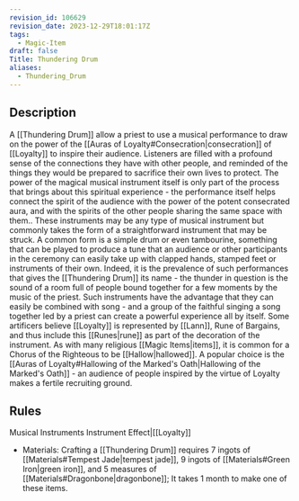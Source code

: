 ```yaml
---
revision_id: 106629
revision_date: 2023-12-29T18:01:17Z
tags:
  - Magic-Item
draft: false
Title: Thundering Drum
aliases:
  - Thundering_Drum
---
```

## Description
A [[Thundering Drum]] allow a priest to use a musical performance to draw on the power of the [[Auras of Loyalty#Consecration|consecration]] of [[Loyalty]] to inspire their audience. Listeners are filled with a profound sense of the connections they have with other people, and reminded of the things they would be prepared to sacrifice their own lives to protect. The power of the magical musical instrument itself is only part of the process that brings about this spiritual experience - the performance itself helps connect the spirit of the audience with the power of the potent consecrated aura, and with the spirits of the other people sharing the same space with them.. 
These instruments may be any type of musical instrument but commonly takes the form of a straightforward instrument that may be struck. A common form is a simple drum or even tambourine, something that can be played to produce a tune that an audience or other participants in the ceremony can easily take up with clapped hands, stamped feet or instruments of their own. Indeed, it is the prevalence of such performances that gives the [[Thundering Drum]] its name - the thunder in question is the sound of a room full of people bound together for a few moments by the music of the priest. Such instruments have the advantage that they can easily be combined with song - and a group of the faithful singing a song together led by a priest can create a powerful experience all by itself.
Some artificers believe [[Loyalty]] is represented by [[Lann]], Rune of Bargains, and thus include this [[Runes|rune]] as part of the decoration of the instrument. As with many religious [[Magic Items|items]], it is common for a Chorus of the Righteous to be [[Hallow|hallowed]]. A popular choice is the [[Auras of Loyalty#Hallowing of the Marked's Oath|Hallowing of the Marked's Oath]] - an audience of people inspired by the virtue of Loyalty makes a fertile recruiting ground.
## Rules
Musical Instruments
Instrument Effect|[[Loyalty]]
* Materials: Crafting a [[Thundering Drum]] requires 7 ingots of [[Materials#Tempest Jade|tempest jade]], 9 ingots of [[Materials#Green Iron|green iron]], and 5 measures of [[Materials#Dragonbone|dragonbone]]; It takes 1 month to make one of these items.